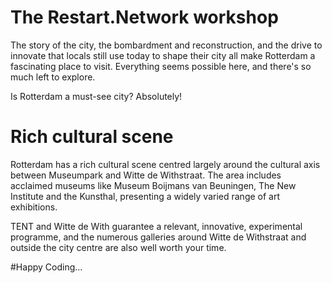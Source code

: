 # The Restart.Network workshop

The story of the city, the bombardment and reconstruction, and the drive to innovate that locals still use today to shape their city all make Rotterdam a fascinating place to visit. Everything seems possible here, and there's so much left to explore.

Is Rotterdam a must-see city? Absolutely!


# Rich cultural scene

Rotterdam has a rich cultural scene centred largely around the cultural axis between Museumpark and Witte de Withstraat. The area includes acclaimed museums like Museum Boijmans van Beuningen, The New Institute and the Kunsthal, presenting a widely varied range of art exhibitions.

TENT and Witte de With guarantee a relevant, innovative, experimental programme, and the numerous galleries around Witte de Withstraat and outside the city centre are also well worth your time. 


#Happy Coding...
